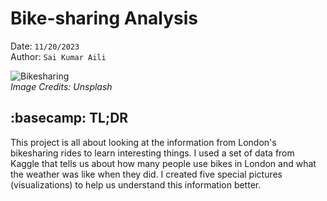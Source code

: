# Bike-sharing Analysis
Date: `11/20/2023`   
Author: `Sai Kumar Aili`   

![Bikesharing](https://github.com/sk-aili/bike-rides/assets/99275093/2ee2768b-f3c5-41c1-acde-1ecdcfe4aec3)
<br>
*Image Credits: Unsplash*    

## :basecamp: TL;DR    
This project is all about looking at the information from London's bikesharing rides to learn interesting things. I used a set of data from Kaggle that tells us about how many people use bikes in London and what the weather was like when they did. I created five special pictures (visualizations) to help us understand this information better.     

